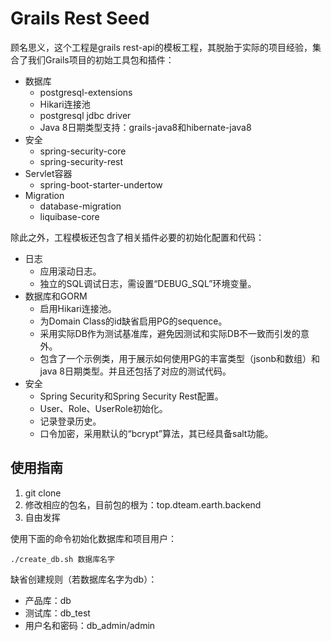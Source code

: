 # Grails Rest Seed

顾名思义，这个工程是grails rest-api的模板工程，其脱胎于实际的项目经验，集合了我们Grails项目的初始工具包和插件：
- 数据库
  - postgresql-extensions
  - Hikari连接池
  - postgresql jdbc driver
  - Java 8日期类型支持：grails-java8和hibernate-java8
- 安全
  - spring-security-core
  - spring-security-rest
- Servlet容器
  - spring-boot-starter-undertow
- Migration
  - database-migration
  - liquibase-core

除此之外，工程模板还包含了相关插件必要的初始化配置和代码：
- 日志
  - 应用滚动日志。
  - 独立的SQL调试日志，需设置“DEBUG_SQL”环境变量。
- 数据库和GORM
  - 启用Hikari连接池。
  - 为Domain Class的id缺省启用PG的sequence。
  - 采用实际DB作为测试基准库，避免因测试和实际DB不一致而引发的意外。
  - 包含了一个示例类，用于展示如何使用PG的丰富类型（jsonb和数组）和java 8日期类型。并且还包括了对应的测试代码。
- 安全
  - Spring Security和Spring Security Rest配置。
  - User、Role、UserRole初始化。
  - 记录登录历史。
  - 口令加密，采用默认的“bcrypt”算法，其已经具备salt功能。

## 使用指南

  1. git clone
  1. 修改相应的包名，目前包的根为：top.dteam.earth.backend
  1. 自由发挥

使用下面的命令初始化数据库和项目用户：
~~~
./create_db.sh 数据库名字
~~~
缺省创建规则（若数据库名字为db）：
- 产品库：db
- 测试库：db_test
- 用户名和密码：db_admin/admin